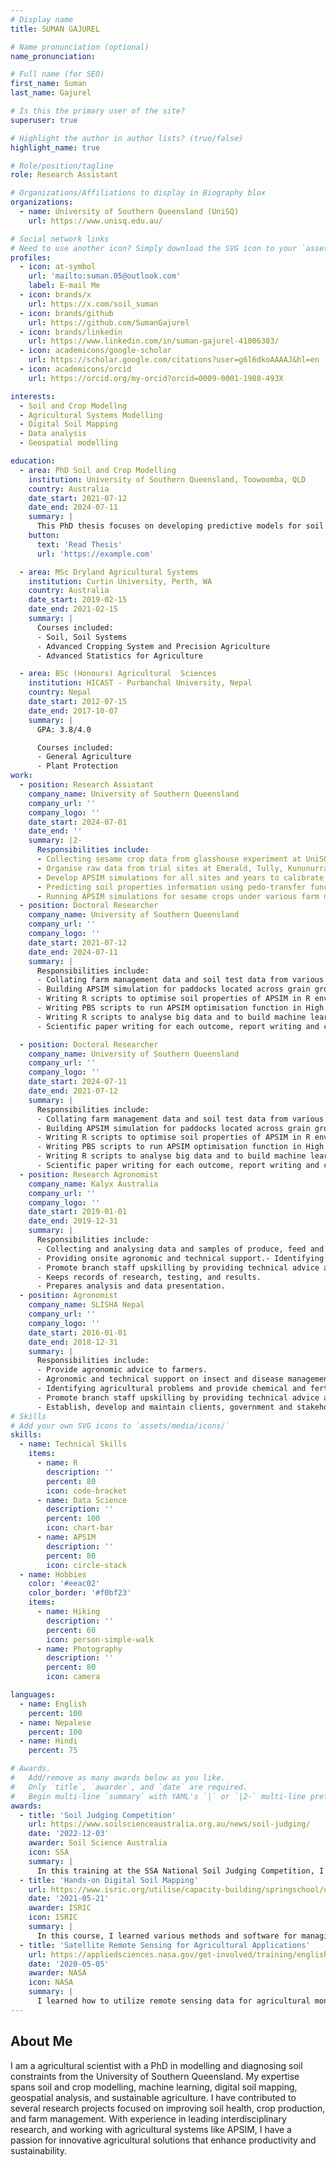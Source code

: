 ```yaml
---
# Display name
title: SUMAN GAJUREL

# Name pronunciation (optional)
name_pronunciation:

# Full name (for SEO)
first_name: Suman
last_name: Gajurel

# Is this the primary user of the site?
superuser: true

# Highlight the author in author lists? (true/false)
highlight_name: true

# Role/position/tagline
role: Research Assistant

# Organizations/Affiliations to display in Biography blox
organizations:
  - name: University of Southern Queensland (UniSQ)
    url: https://www.unisq.edu.au/

# Social network links
# Need to use another icon? Simply download the SVG icon to your `assets/media/icons/` folder.
profiles:
  - icon: at-symbol
    url: 'mailto:suman.05@outlook.com'
    label: E-mail Me
  - icon: brands/x
    url: https://x.com/soil_suman
  - icon: brands/github
    url: https://github.com/SumanGajurel
  - icon: brands/linkedin
    url: https://www.linkedin.com/in/suman-gajurel-41006383/
  - icon: academicons/google-scholar
    url: https://scholar.google.com/citations?user=g6l6dkoAAAAJ&hl=en
  - icon: academicons/orcid
    url: https://orcid.org/my-orcid?orcid=0009-0001-1988-493X

interests:
  - Soil and Crop Modellng
  - Agricultural Systems Modelling
  - Digital Soil Mapping
  - Data analysis
  - Geospatial modelling

education:
  - area: PhD Soil and Crop Modelling
    institution: University of Southern Queensland, Toowoomba, QLD
    country: Australia
    date_start: 2021-07-12
    date_end: 2024-07-11
    summary: |
      This PhD thesis focuses on developing predictive models for soil physical and chemical properties across Australian grain-growing regions. The research first creates a framework using the APSIM model, crop yield data, and farm management information to predict Plant Available Water Capacity (PAWC) with good accuracy. It also applies machine learning models, including Random Forest (RF), Cubist (CU), and others, to predict soil properties like pH, EC, and ESP, with RF proving most effective. The thesis highlights the potential of these models as cost-effective alternatives to traditional lab measurements. Future work emphasizes the need for user-friendly tools to facilitate the practical application of these models.
    button:
      text: 'Read Thesis'
      url: 'https://example.com'

  - area: MSc Dryland Agricultural Systems
    institution: Curtin University, Perth, WA
    country: Australia
    date_start: 2019-02-15
    date_end: 2021-02-15
    summary: |
      Courses included:
      - Soil, Soil Systems
      - Advanced Cropping System and Precision Agriculture
      - Advanced Statistics for Agriculture

  - area: BSc (Honours) Agricultural  Sciences
    institution: HICAST - Purbanchal University, Nepal
    country: Nepal
    date_start: 2012-07-15
    date_end: 2017-10-07
    summary: |
      GPA: 3.8/4.0

      Courses included:
      - General Agriculture
      - Plant Protection
work:
  - position: Research Assistant
    company_name: University of Southern Queensland
    company_url: ''
    company_logo: ''
    date_start: 2024-07-01
    date_end: ''
    summary: |2-
      Responsibilities include:
      - Collecting sesame crop data from glasshouse experiment at UniSQ,
      - Organise raw data from trial sites at Emerald, Tully, Kununurra, and Katherine into a usable format.
      - Develop APSIM simulations for all sites and years to calibrate and validate the sesame crop model.
      - Predicting soil properties information using pedo-transfer functions to feed into APSIM simulation.
      - Running APSIM simulations for sesame crops under various farm management scenarios.
  - position: Doctoral Researcher
    company_name: University of Southern Queensland
    company_url: ''
    company_logo: ''
    date_start: 2021-07-12
    date_end: 2024-07-11
    summary: |
      Responsibilities include:
      - Collating farm management data and soil test data from various sources including government agencies and organise it into a usable format.
      - Building APSIM simulation for paddocks located across grain growing regions.
      - Writing R scripts to optimise soil properties of APSIM in R environment to predict soil hydraulic parameters.
      - Writing PBS scripts to run APSIM optimisation function in High Performance Computing environment.- Extracting environmental and soil properties data from national databases.
      - Writing R scripts to analyse big data and to build machine learning models for multiple soil chemical properties to diagnose chemical constraints.
      - Scientific paper writing for each outcome, report writing and conference presentations.

  - position: Doctoral Researcher
    company_name: University of Southern Queensland
    company_url: ''
    company_logo: ''
    date_start: 2024-07-11
    date_end: 2021-07-12
    summary: |
      Responsibilities include:
      - Collating farm management data and soil test data from various sources including government agencies and organise it into a usable format.
      - Building APSIM simulation for paddocks located across grain growing regions.
      - Writing R scripts to optimise soil properties of APSIM in R environment to predict soil hydraulic parameters.
      - Writing PBS scripts to run APSIM optimisation function in High Performance Computing environment.- Extracting environmental and soil properties data from national databases.
      - Writing R scripts to analyse big data and to build machine learning models for multiple soil chemical properties to diagnose chemical constraints.
      - Scientific paper writing for each outcome, report writing and conference presentations.
  - position: Research Agronomist
    company_name: Kalyx Australia
    company_url: ''
    company_logo: ''
    date_start: 2019-01-01
    date_end: 2019-12-31
    summary: |
      Responsibilities include:
      - Collecting and analysing data and samples of produce, feed and soil from herbicide trials
      - Providing onsite agronomic and technical support.- Identifying agricultural problems and researching procedures and techniques to solve them.
      - Promote branch staff upskilling by providing technical advice and product recommendations.
      - Keeps records of research, testing, and results.
      - Prepares analysis and data presentation.
  - position: Agronomist
    company_name: SLISHA Nepal
    company_url: ''
    company_logo: ''
    date_start: 2016-01-01
    date_end: 2018-12-31
    summary: |
      Responsibilities include:
      - Provide agronomic advice to farmers.
      - Agronomic and technical support on insect and disease management.
      - Identifying agricultural problems and provide chemical and fertiliser recommendation.
      - Promote branch staff upskilling by providing technical advice and product recommendations.
      - Establish, develop and maintain clients, government and stakeholder relations.
# Skills
# Add your own SVG icons to `assets/media/icons/`
skills:
  - name: Technical Skills
    items:
      - name: R
        description: ''
        percent: 80
        icon: code-bracket
      - name: Data Science
        description: ''
        percent: 100
        icon: chart-bar
      - name: APSIM
        description: ''
        percent: 80
        icon: circle-stack
  - name: Hobbies
    color: '#eeac02'
    color_border: '#f0bf23'
    items:
      - name: Hiking
        description: ''
        percent: 60
        icon: person-simple-walk
      - name: Photography
        description: ''
        percent: 80
        icon: camera

languages:
  - name: English
    percent: 100
  - name: Nepalese
    percent: 100
  - name: Hindi
    percent: 75

# Awards.
#   Add/remove as many awards below as you like.
#   Only `title`, `awarder`, and `date` are required.
#   Begin multi-line `summary` with YAML's `|` or `|2-` multi-line prefix and indent 2 spaces below.
awards:
  - title: 'Soil Judging Competition'
    url: https://www.soilscienceaustralia.org.au/news/soil-judging/ 
    date: '2022-12-03'
    awarder: Soil Science Australia
    icon: SSA
    summary: |
      In this training at the SSA National Soil Judging Competition, I studied soil profiles, which deepened my understanding of the variability of soils across different landscapes. This prestigious event also provided a valuable opportunity to connect with fellow early career soil scientists from across Australia. I was able to network with and learn from experienced soil scientists, enhancing my knowledge of soil classification and capability assessment. Overall, the experience was both educational and rewarding.
  - title: 'Hands-on Digital Soil Mapping'
    url: https://www.isric.org/utilise/capacity-building/springschool/dsm-2021
    date: '2021-05-21'
    awarder: ISRIC
    icon: ISRIC
    summary: |
      In this course, I learned various methods and software for managing, analyzing, and mapping soil types and properties using the R environment for statistical computing. The combination of lectures and hands-on computer exercises helped me understand key topics such as geostatistics, machine learning for soil mapping, soil functional mapping, proximal soil sensing, uncertainty quantification, sampling for mapping, and statistical validation. This training enhanced my knowledge of digital soil mapping theory and practice, equipping me to apply these methods to my own datasets. The course was led by experienced pedometricians and soil data analysis specialists, further enriching my learning experience.
  - title: 'Satellite Remote Sensing for Agricultural Applications'
    url: https://appliedsciences.nasa.gov/get-involved/training/english/arset-satellite-remote-sensing-agricultural-applications
    date: '2020-05-05'
    awarder: NASA
    icon: NASA
    summary: |
      I learned how to utilize remote sensing data for agricultural monitoring, particularly focusing on drought and crop assessment. The webinar equipped participants with the knowledge to evaluate regions of the world where agricultural productivity is above or below long-term trends, thereby informing decisions related to market stability..
---
```


## About Me

I am  a agricultural scientist with a PhD in modelling and diagnosing soil constraints from the University of Southern Queensland. My expertise spans soil and crop modelling, machine learning, digital soil mapping, geospatial analysis, and sustainable agriculture. I have contributed to several research projects focused on improving soil health, crop production, and farm management. With experience in leading interdisciplinary research, and working with agricultural systems like APSIM, I have a passion for innovative agricultural solutions that enhance productivity and sustainability.
